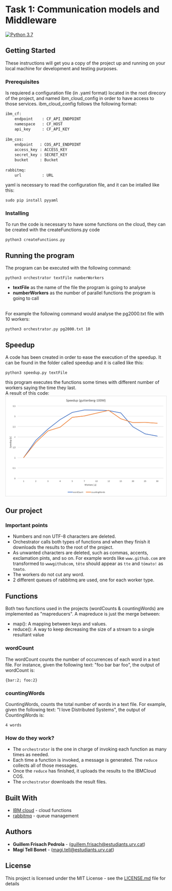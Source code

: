 
# Task 1: Communication models and Middleware
[![Python 3.7](https://img.shields.io/badge/python-3.7-blue.svg)](https://www.python.org/downloads/release/python-370/)

## Getting Started
These instructions will get you a copy of the project up and running on your local machine for development and testing purposes.

### Prerequisites

Is requiered a configuration file (in .yaml format) located in the root direcory of the project, and named ibm_cloud_config in order to have access to those services.
ibm_cloud_config follows the following format:

```
ibm_cf:
    endpoint    : CF_API_ENDPOINT
    namespace   : CF_HOST
    api_key     : CF_API_KEY

ibm_cos:
    endpoint   : COS_API_ENDPOINT
    access_key : ACCESS_KEY
    secret_key : SECRET_KEY
    bucket     : Bucket

rabbitmq:
    url         : URL
```

yaml is necessary to read the configuration file, and it can be intalled like this:

```
sudo pip install pyyaml
```


### Installing

To run the code is necessary to have some functions on the cloud, they can be created with the  createFunctions.py code

```
python3 createFunctions.py
```
## Running the program

The program can be executed with the following command:

```
python3 orchestrator textFile numberWorkers
```
* **textFile** as the name of the file the program is going to analyse
* **numberWorkers** as the number of parallel functions the program is going to call<br><br>
<p align="left">
For example the following command would analyse the pg2000.txt file with 10 workers:
<p>
    
```
python3 orchestrator.py pg2000.txt 10
```

## Speedup

A code has been created in order to ease the execution of the speedup. It can be found in the folder called speedup and it is called like this:
```
python3 speedup.py textFile
```
this program executes the functions some times with different number of workers saying the time they last.\
A result of this code:
![](Images/speedup.png)

## Our project

### Important points
* Numbers and non UTF-8 characters are deleted. 
* Orchestrator calls both types of functions and when they finish it downloads the results to
the root of the project.
* As unwanted characters are deleted, such as commas, accents, exclamation pints, and so on. For example words like ```www.github.com``` are transformed to ```wwwgithubcom```, ```tête``` should appear as ```tte``` and ```tömato!``` as ```tmato```.
* The workers do not cut any word.
* 2 different queues of rabbitmq are used, one for each worker type.

## Functions

Both two functions used in the projects (wordCounts & countingWords) are implemented as "mapreducers". A mapreduce is just the merge between:
* map(): A mapping between keys and values.
* reduce(): A way to keep decreasing the size of a stream to a single resultant value

### wordCount

The wordCount counts the number of occurrences of each word in a text file. For instance, given the following text: "foo bar bar foo", the output of wordCount is: 
```
{bar:2; foo:2}
```

### countingWords

CountingWords, counts the total number of words in a text file. For example, given the following text: "I love Distributed Systems", the output of CountingWords is:
```
4 words
```

### How do they work?

* The ```orchestrator``` is the one in charge of invoking each function as many times as needed.
* Each time a function is invoked, a message is generated. The ```reduce``` collects all of those messages.
* Once the ```reduce``` has finished, it uploads the results to the IBMCloud COS.
* The ```orchestrator``` downloads the result files.

## Built With

* [IBM cloud](https://www.ibm.com/uk-en/cloud) - cloud functions
* [rabbitmq](https://www.rabbitmq.com) - queue management

## Authors

* **Guillem Frisach Pedrola** - (guillem.frisach@estudiants.urv.cat)
* **Magí Tell Bonet** - (magi.tell@estudiants.urv.cat)

## License

This project is licensed under the MIT License - see the [LICENSE.md](LICENSE.md) file for details
